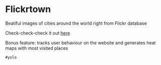 Flickrtown
============
Beatiful images of cities around the world right from Flickr database

Check-check-check it out [here](http://immense-anchorage-4949.herokuapp.com/)

Bonus feature: tracks user behaviour on the website and generates heat maps with most visited places

`#yolo`
